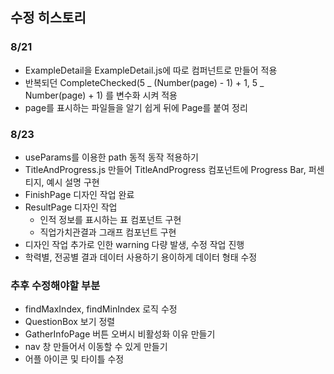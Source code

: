 ## 수정 히스토리

### 8/21

-   ExampleDetail을 ExampleDetail.js에 따로 컴퍼넌트로 만들어 적용
-   반복되던 CompleteChecked(5 _ (Number(page) - 1) + 1, 5 _ Number(page) + 1) 를 변수화 시켜 적용
-   page를 표시하는 파일들을 알기 쉽게 뒤에 Page를 붙여 정리

### 8/23

-   useParams를 이용한 path 동적 동작 적용하기
-   TitleAndProgress.js 만들어 TitleAndProgress 컴포넌트에 Progress Bar, 퍼센티지, 예시 설명 구현
-   FinishPage 디자인 작업 완료
-   ResultPage 디자인 작업
    -   인적 정보를 표시하는 표 컴포넌트 구현
    -   직업가치관결과 그래프 컴포넌트 구현
-   디자인 작업 추가로 인한 warning 다량 발생, 수정 작업 진행
-   학력별, 전공별 결과 데이터 사용하기 용이하게 데이터 형태 수정

### 추후 수정해야할 부분

-   findMaxIndex, findMinIndex 로직 수정
-   QuestionBox 보기 정렬
-   GatherInfoPage 버튼 오버시 비활성화 이유 만들기
-   nav 창 만들어서 이동할 수 있게 만들기
-   어플 아이콘 및 타이틀 수정
